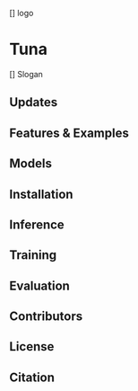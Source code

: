 [] logo

# Tuna
[] Slogan



## Updates

## Features & Examples

## Models

## Installation

## Inference

## Training

## Evaluation

## Contributors

## License

## Citation

